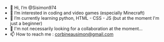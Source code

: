 - 👋 Hi, I’m @Sisimon974
- 👀 I’m interested in coding and video games (especially Minecraft)
- 🌱 I’m currently learning python, HTML - CSS - JS (but at the moment I'm just a beginner)
- 💞️ I'm not necessarily looking for a collaboration at the moment...
- 📫 How to reach me : corbineausimon@gmail.com

<!---
Sisimon974/Sisimon974 is a ✨ special ✨ repository because its `README.md` (this file) appears on your GitHub profile.
You can click the Preview link to take a look at your changes.
--->
